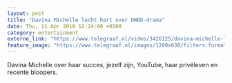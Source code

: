 ```yaml
---
layout: post
title: "Davina Michelle lucht hart over DWDD-drama"
date: Thu, 11 Apr 2019 12:24:00 +0200
category: entertainment
externe_link: "https://www.telegraaf.nl/video/3426125/davina-michelle-lucht-hart-over-dwdd-drama"
feature_image: "https://www.telegraaf.nl/images/1200x630/filters:format(jpeg):quality(80)/cdn-kiosk-api.telegraaf.nl/76984304-5c4e-11e9-847b-0218eaf05005.jpg"
---
```


<p class="intro">Davina Michelle over haar succes, jezelf zijn, YouTube, haar privéleven en recente bloopers.</p>
